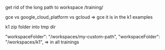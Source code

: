 get rid of the long path to workspace /training/

gce vs google_cloud_platform vs gcloud => gce it is in the k1 examples

<!-- -var=control_plane_target_pool_members_count=1
 -->

k1 zip folder into tmp dir

"workspaceFolder": "/workspaces/my-custom-path",
"workspaceFolder": "/workspaces/k1", => in all trainings
